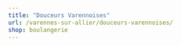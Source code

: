 ```yaml
---
title: "Douceurs Varennoises"
url: /varennes-sur-allier/douceurs-varennoises/
shop: boulangerie
---
```


